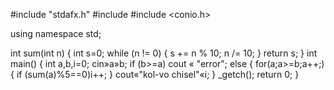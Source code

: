 #include "stdafx.h" 
#include <iostream> 
#include <conio.h>

using namespace std;

int sum(int n) { 
                int s=0; 
                while (n != 0) { 
                                s += n % 10; 
                                n /= 10; 
                                } 
               return s; 
               }
int main()
{
         int a,b,i=0;
         cin»a»b;
         if (b>=a) cout « "error";
                            else 
{
                            for(a;a>=b;a++;){
                            if (sum(a)%5==0)i++;
}
                                               cout«"kol-vo chisel"«i;
}
_getch();
return 0;
}
